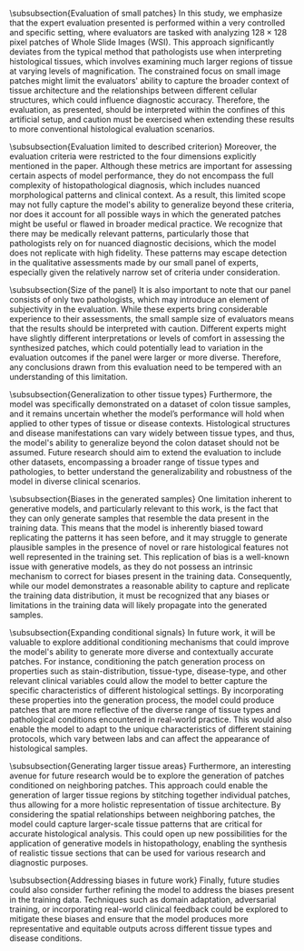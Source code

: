 \subsubsection{Evaluation of small patches}
In this study, we emphasize that the expert evaluation presented is performed within a very controlled and specific setting, where evaluators are tasked with analyzing $128 \times 128$ pixel patches of Whole Slide Images (WSI). This approach significantly deviates from the typical method that pathologists use when interpreting histological tissues, which involves examining much larger regions of tissue at varying levels of magnification. The constrained focus on small image patches might limit the evaluators' ability to capture the broader context of tissue architecture and the relationships between different cellular structures, which could influence diagnostic accuracy. Therefore, the evaluation, as presented, should be interpreted within the confines of this artificial setup, and caution must be exercised when extending these results to more conventional histological evaluation scenarios.

\subsubsection{Evaluation limited to described criterion}
Moreover, the evaluation criteria were restricted to the four dimensions explicitly mentioned in the paper. Although these metrics are important for assessing certain aspects of model performance, they do not encompass the full complexity of histopathological diagnosis, which includes nuanced morphological patterns and clinical context. As a result, this limited scope may not fully capture the model's ability to generalize beyond these criteria, nor does it account for all possible ways in which the generated patches might be useful or flawed in broader medical practice. We recognize that there may be medically relevant patterns, particularly those that pathologists rely on for nuanced diagnostic decisions, which the model does not replicate with high fidelity. These patterns may escape detection in the qualitative assessments made by our small panel of experts, especially given the relatively narrow set of criteria under consideration.

\subsubsection{Size of the panel}
It is also important to note that our panel consists of only two pathologists, which may introduce an element of subjectivity in the evaluation. While these experts bring considerable experience to their assessments, the small sample size of evaluators means that the results should be interpreted with caution. Different experts might have slightly different interpretations or levels of comfort in assessing the synthesized patches, which could potentially lead to variation in the evaluation outcomes if the panel were larger or more diverse. Therefore, any conclusions drawn from this evaluation need to be tempered with an understanding of this limitation.

\subsubsection{Generalization to other tissue types}
Furthermore, the model was specifically demonstrated on a dataset of colon tissue samples, and it remains uncertain whether the model’s performance will hold when applied to other types of tissue or disease contexts. Histological structures and disease manifestations can vary widely between tissue types, and thus, the model's ability to generalize beyond the colon dataset should not be assumed. Future research should aim to extend the evaluation to include other datasets, encompassing a broader range of tissue types and pathologies, to better understand the generalizability and robustness of the model in diverse clinical scenarios.

\subsubsection{Biases in the generated samples}
One limitation inherent to generative models, and particularly relevant to this work, is the fact that they can only generate samples that resemble the data present in the training data. This means that the model is inherently biased toward replicating the patterns it has seen before, and it may struggle to generate plausible samples in the presence of novel or rare histological features not well represented in the training set. This replication of bias is a well-known issue with generative models, as they do not possess an intrinsic mechanism to correct for biases present in the training data. Consequently, while our model demonstrates a reasonable ability to capture and replicate the training data distribution, it must be recognized that any biases or limitations in the training data will likely propagate into the generated samples.

\subsubsection{Expanding conditional signals}
In future work, it will be valuable to explore additional conditioning mechanisms that could improve the model's ability to generate more diverse and contextually accurate patches. For instance, conditioning the patch generation process on properties such as stain-distribution, tissue-type, disease-type, and other relevant clinical variables could allow the model to better capture the specific characteristics of different histological settings. By incorporating these properties into the generation process, the model could produce patches that are more reflective of the diverse range of tissue types and pathological conditions encountered in real-world practice. This would also enable the model to adapt to the unique characteristics of different staining protocols, which vary between labs and can affect the appearance of histological samples.

\subsubsection{Generating larger tissue areas}
Furthermore, an interesting avenue for future research would be to explore the generation of patches conditioned on neighboring patches. This approach could enable the generation of larger tissue regions by stitching together individual patches, thus allowing for a more holistic representation of tissue architecture. By considering the spatial relationships between neighboring patches, the model could capture larger-scale tissue patterns that are critical for accurate histological analysis. This could open up new possibilities for the application of generative models in histopathology, enabling the synthesis of realistic tissue sections that can be used for various research and diagnostic purposes.

\subsubsection{Addressing biases in future work}
Finally, future studies could also consider further refining the model to address the biases present in the training data. Techniques such as domain adaptation, adversarial training, or incorporating real-world clinical feedback could be explored to mitigate these biases and ensure that the model produces more representative and equitable outputs across different tissue types and disease conditions.

